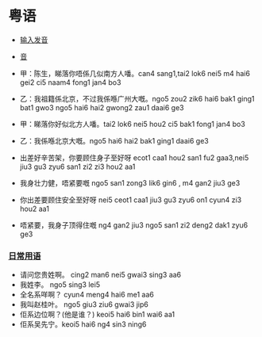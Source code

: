 # 粤语

- [输入发音](http://www.yueyv.cn)
- [音](http://www.yueyv.cn/sound/mp3/bo3.mp3)


- 甲：陈生，睇落你唔係几似南方人噃。can4 sang1,tai2 lok6 nei5 m4 hai6 gei2 ci5 naam4 fong1 jan4 bo3
- 乙：我祖籍係北京，不过我係喺广州大嘅。ngo5 zou2 zik6 hai6 bak1 ging1 bat1 gwo3 ngo5 hai6 hai2 gwong2 zau1 daai6 ge3
- 甲：睇落你好似北方人噃。tai2 lok6 nei5 hou2 ci5 bak1 fong1 jan4 bo3
- 乙：我係喺北京大嘅。ngo5 hai6 hai2 bak1 ging1 daai6 ge3

- 出差好辛苦架，你要顾住身子至好呀 ecot1 caa1 hou2 san1 fu2 gaa3,nei5 jiu3 gu3 zyu6 san1 zi2 zi3 hou2 aa1
- 我身壮力健，唔紧要嘅 ngo5 san1 zong3 lik6 gin6 , m4 gan2 jiu3 ge3
- 你出差要顾住安全至好呀 nei5 ceot1 caa1 jiu3 gu3 zyu6 on1 cyun4 zi3 hou2 aa1
- 唔紧要，我身子顶得住嘅 ng4 gan2 jiu3 ngo5 san1 zi2 deng2 dak1 zyu6 ge3



### [日常用语](http://www.yueyuge.cn/html/2014/duihua_0106/126.html)
- 请问您贵姓啊。 cing2 man6 nei5 gwai3 sing3 aa6
- 我姓李。 ngo5 sing3 lei5
- 全名系咩啊？ cyun4 meng4 hai6 me1 aa6
- 我叫赵桂叶。 ngo5 giu3 ziu6 gwai3 jip6
- 佢系边位啊？(他是谁？) keoi5 hai6 bin1 wai6 aa1 
- 佢系吴先宁。keoi5 hai6 ng4 sin3 ning6